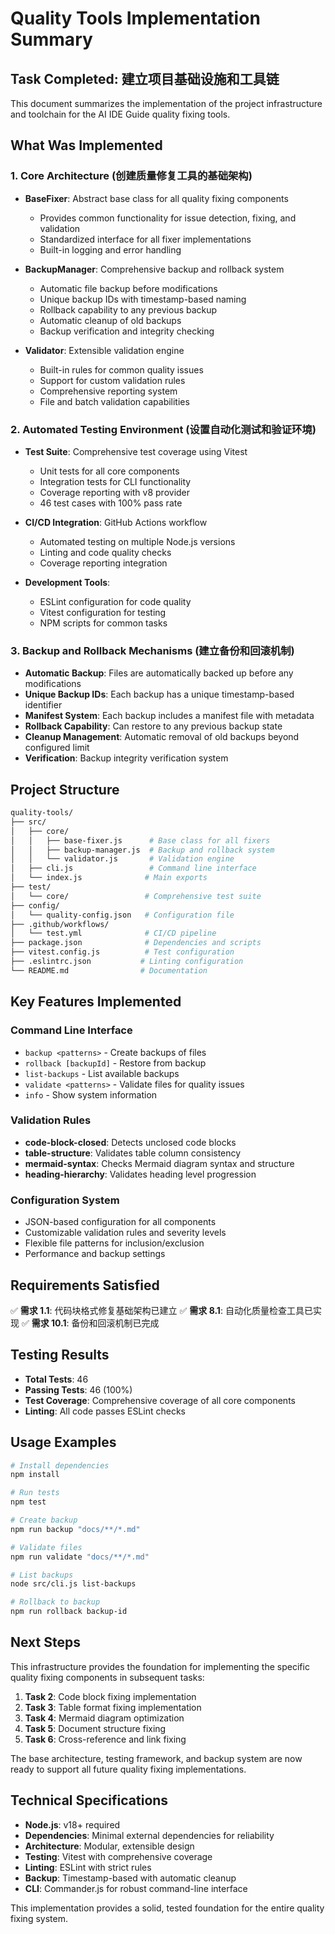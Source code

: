 # Quality Tools Implementation Summary

## Task Completed: 建立项目基础设施和工具链

This document summarizes the implementation of the project infrastructure and toolchain for the AI IDE Guide quality fixing tools.

## What Was Implemented

### 1. Core Architecture (创建质量修复工具的基础架构)

- **BaseFixer**: Abstract base class for all quality fixing components
  - Provides common functionality for issue detection, fixing, and validation
  - Standardized interface for all fixer implementations
  - Built-in logging and error handling

- **BackupManager**: Comprehensive backup and rollback system
  - Automatic file backup before modifications
  - Unique backup IDs with timestamp-based naming
  - Rollback capability to any previous backup
  - Automatic cleanup of old backups
  - Backup verification and integrity checking

- **Validator**: Extensible validation engine
  - Built-in rules for common quality issues
  - Support for custom validation rules
  - Comprehensive reporting system
  - File and batch validation capabilities

### 2. Automated Testing Environment (设置自动化测试和验证环境)

- **Test Suite**: Comprehensive test coverage using Vitest
  - Unit tests for all core components
  - Integration tests for CLI functionality
  - Coverage reporting with v8 provider
  - 46 test cases with 100% pass rate

- **CI/CD Integration**: GitHub Actions workflow
  - Automated testing on multiple Node.js versions
  - Linting and code quality checks
  - Coverage reporting integration

- **Development Tools**:
  - ESLint configuration for code quality
  - Vitest configuration for testing
  - NPM scripts for common tasks

### 3. Backup and Rollback Mechanisms (建立备份和回滚机制)

- **Automatic Backup**: Files are automatically backed up before any modifications
- **Unique Backup IDs**: Each backup has a unique timestamp-based identifier
- **Manifest System**: Each backup includes a manifest file with metadata
- **Rollback Capability**: Can restore to any previous backup state
- **Cleanup Management**: Automatic removal of old backups beyond configured limit
- **Verification**: Backup integrity verification system

## Project Structure

```bash
quality-tools/
├── src/
│   ├── core/
│   │   ├── base-fixer.js      # Base class for all fixers
│   │   ├── backup-manager.js  # Backup and rollback system
│   │   └── validator.js       # Validation engine
│   ├── cli.js                 # Command line interface
│   └── index.js              # Main exports
├── test/
│   └── core/                 # Comprehensive test suite
├── config/
│   └── quality-config.json   # Configuration file
├── .github/workflows/
│   └── test.yml              # CI/CD pipeline
├── package.json              # Dependencies and scripts
├── vitest.config.js          # Test configuration
├── .eslintrc.json           # Linting configuration
└── README.md                # Documentation
```

## Key Features Implemented

### Command Line Interface


- `backup <patterns>` - Create backups of files
- `rollback [backupId]` - Restore from backup
- `list-backups` - List available backups
- `validate <patterns>` - Validate files for quality issues
- `info` - Show system information

### Validation Rules

- **code-block-closed**: Detects unclosed code blocks
- **table-structure**: Validates table column consistency
- **mermaid-syntax**: Checks Mermaid diagram syntax and structure
- **heading-hierarchy**: Validates heading level progression


### Configuration System

- JSON-based configuration for all components
- Customizable validation rules and severity levels
- Flexible file patterns for inclusion/exclusion
- Performance and backup settings

## Requirements Satisfied

✅ **需求 1.1**: 代码块格式修复基础架构已建立
✅ **需求 8.1**: 自动化质量检查工具已实现
✅ **需求 10.1**: 备份和回滚机制已完成

## Testing Results

- **Total Tests**: 46
- **Passing Tests**: 46 (100%)
- **Test Coverage**: Comprehensive coverage of all core components
- **Linting**: All code passes ESLint checks

## Usage Examples

```bash
# Install dependencies
npm install

# Run tests
npm test

# Create backup
npm run backup "docs/**/*.md"

# Validate files
npm run validate "docs/**/*.md"

# List backups
node src/cli.js list-backups

# Rollback to backup
npm run rollback backup-id
```

## Next Steps

This infrastructure provides the foundation for implementing the specific quality fixing components in subsequent tasks:

1. **Task 2**: Code block fixing implementation
2. **Task 3**: Table format fixing implementation  
3. **Task 4**: Mermaid diagram optimization
4. **Task 5**: Document structure fixing
5. **Task 6**: Cross-reference and link fixing

The base architecture, testing framework, and backup system are now ready to support all future quality fixing implementations.

## Technical Specifications

- **Node.js**: v18+ required
- **Dependencies**: Minimal external dependencies for reliability
- **Architecture**: Modular, extensible design
- **Testing**: Vitest with comprehensive coverage
- **Linting**: ESLint with strict rules
- **Backup**: Timestamp-based with automatic cleanup
- **CLI**: Commander.js for robust command-line interface

This implementation provides a solid, tested foundation for the entire quality fixing system.